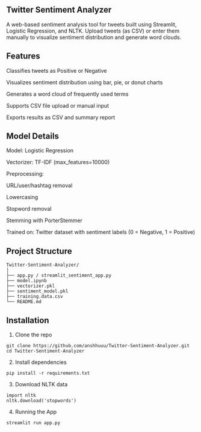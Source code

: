 ## Twitter Sentiment Analyzer
A web-based sentiment analysis tool for tweets built using Streamlit, Logistic Regression, and NLTK. Upload tweets (as CSV) or enter them manually to visualize sentiment distribution and generate word clouds.

##  Features
 Classifies tweets as Positive or Negative

 Visualizes sentiment distribution using bar, pie, or donut charts

 Generates a word cloud of frequently used terms

 Supports CSV file upload or manual input

 Exports results as CSV and summary report

##  Model Details
Model: Logistic Regression

Vectorizer: TF-IDF (max_features=10000)

Preprocessing:

URL/user/hashtag removal

Lowercasing

Stopword removal

Stemming with PorterStemmer

Trained on: Twitter dataset with sentiment labels (0 = Negative, 1 = Positive)

## Project Structure
```
Twitter-Sentiment-Analyzer/
│
├── app.py / streamlit_sentiment_app.py 
├── model.ipynb                              
├── vectorizer.pkl                           
├── sentiment_model.pkl                     
├── training.data.csv                        
└── README.md  

```

##  Installation
1. Clone the repo
```
git clone https://github.com/anshhuuu/Twitter-Sentiment-Analyzer.git
cd Twitter-Sentiment-Analyzer

```
2. Install dependencies

```
pip install -r requirements.txt
```
3. Download NLTK data

```
import nltk
nltk.download('stopwords')
```
4. Running the App
```
streamlit run app.py

